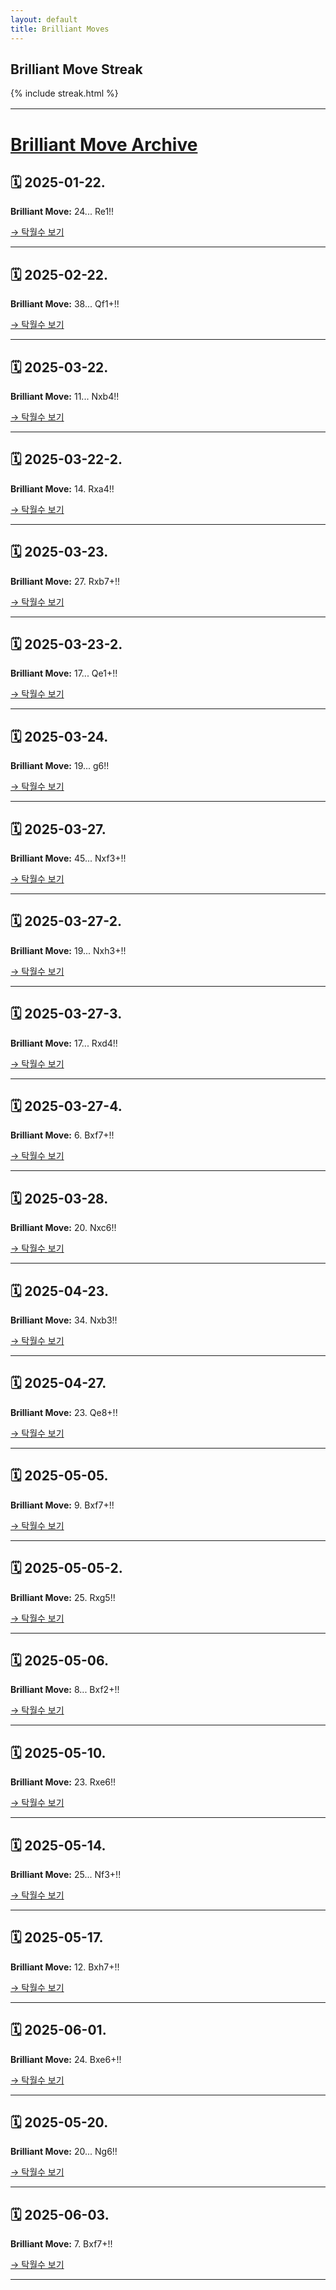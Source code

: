 ```yaml
---
layout: default
title: Brilliant Moves
---
```


<h2>Brilliant Move Streak</h2>
<div>
  {% include streak.html %}
</div>

<div style="margin-top: 16px;"></div>

---

# [Brilliant Move Archive](https://github.com/ibottledo/RecordMyBrilliancy/tree/main)

## 🗓 2025-01-22.
**Brilliant Move:** 24... Re1!!

[→ 탁월수 보기](_posts/2025-01-22-brilliant.md)

---

## 🗓 2025-02-22.
**Brilliant Move:** 38... Qf1+!!

[→ 탁월수 보기](_posts/2025-02-22-brilliant.md)

---

## 🗓 2025-03-22.
**Brilliant Move:** 11... Nxb4!!

[→ 탁월수 보기](_posts/2025-03-22-brilliant.md)

---

## 🗓 2025-03-22-2.
**Brilliant Move:** 14. Rxa4!!

[→ 탁월수 보기](_posts/2025-03-22-brilliant-2.md)

---

## 🗓 2025-03-23.
**Brilliant Move:** 27. Rxb7+!!

[→ 탁월수 보기](_posts/2025-03-23-brilliant.md)

---

## 🗓 2025-03-23-2.
**Brilliant Move:** 17... Qe1+!!

[→ 탁월수 보기](_posts/2025-03-23-brilliant-2.md)

---

## 🗓 2025-03-24.
**Brilliant Move:** 19... g6!!

[→ 탁월수 보기](_posts/2025-03-24-brilliant.md)

---

## 🗓 2025-03-27.
**Brilliant Move:** 45... Nxf3+!!

[→ 탁월수 보기](_posts/2025-03-27-brilliant.md)

---

## 🗓 2025-03-27-2.
**Brilliant Move:** 19... Nxh3+!!

[→ 탁월수 보기](_posts/2025-03-27-brilliant-2.md)

---

## 🗓 2025-03-27-3.
**Brilliant Move:** 17... Rxd4!!

[→ 탁월수 보기](_posts/2025-03-27-brilliant-3.md)

---

## 🗓 2025-03-27-4.
**Brilliant Move:** 6. Bxf7+!!

[→ 탁월수 보기](_posts/2025-03-27-brilliant-4.md)

---

## 🗓 2025-03-28.
**Brilliant Move:** 20. Nxc6!!

[→ 탁월수 보기](_posts/2025-03-28-brilliant.md)

---

## 🗓 2025-04-23.
**Brilliant Move:** 34. Nxb3!!

[→ 탁월수 보기](_posts/2025-04-23-brilliant.md)

---

## 🗓 2025-04-27.
**Brilliant Move:** 23. Qe8+!!

[→ 탁월수 보기](_posts/2025-04-27-brilliant.md)

---

## 🗓 2025-05-05.
**Brilliant Move:** 9. Bxf7+!!

[→ 탁월수 보기](_posts/2025-05-05-brilliant.md)

---

## 🗓 2025-05-05-2.
**Brilliant Move:** 25. Rxg5!!

[→ 탁월수 보기](_posts/2025-05-05-brilliant-2.md)

---

## 🗓 2025-05-06.
**Brilliant Move:** 8... Bxf2+!!

[→ 탁월수 보기](_posts/2025-05-06-brilliant.md)

---

## 🗓 2025-05-10.
**Brilliant Move:** 23. Rxe6!!

[→ 탁월수 보기](_posts/2025-05-10-brilliant.md)

---

## 🗓 2025-05-14.
**Brilliant Move:** 25... Nf3+!!

[→ 탁월수 보기](_posts/2025-05-14-brilliant.md)

---

## 🗓 2025-05-17.
**Brilliant Move:** 12. Bxh7+!!

[→ 탁월수 보기](_posts/2025-05-17-brilliant.md)

---

## 🗓 2025-06-01.
**Brilliant Move:** 24. Bxe6+!!

[→ 탁월수 보기](_posts/2025-06-01-brilliant.md)

---

## 🗓 2025-05-20.
**Brilliant Move:** 20... Ng6!!

[→ 탁월수 보기](_posts/2025-05-20-brilliant.md)

---

## 🗓 2025-06-03.
**Brilliant Move:** 7. Bxf7+!!

[→ 탁월수 보기](_posts/2025-06-03-brilliant.md)

---

